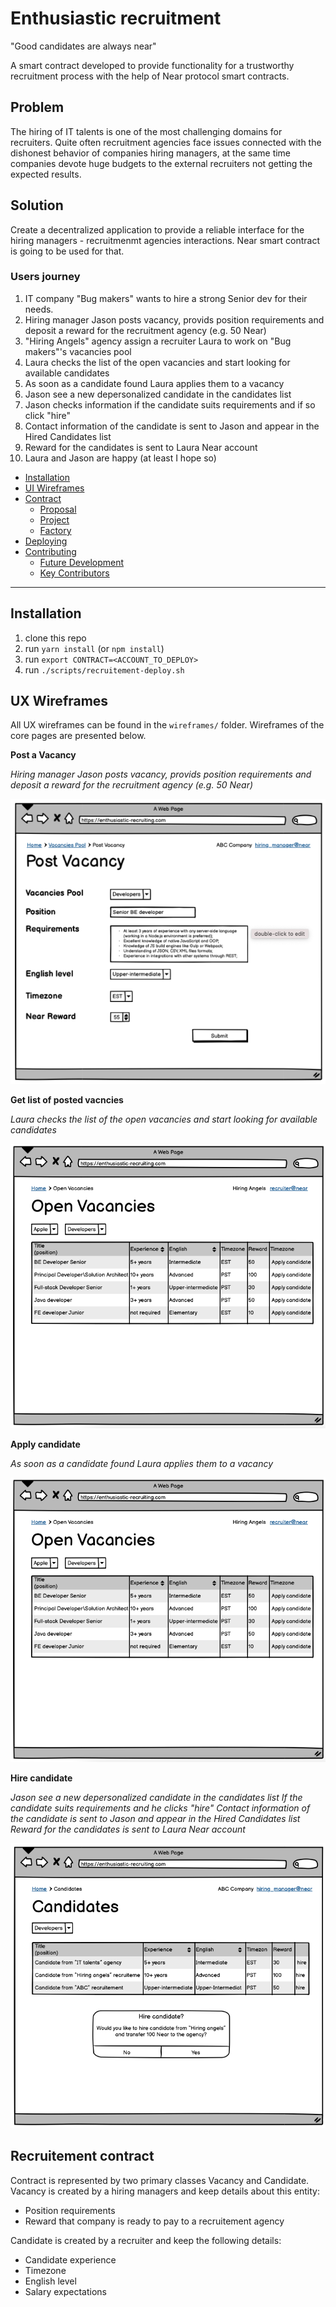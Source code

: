 # Enthusiastic recruitment
"Good candidates are always near"

A smart contract developed to provide functionality for a trustworthy recruitment process with the help of Near protocol smart contracts. 

## Problem

The hiring of IT talents is one of the most challenging domains for recruiters. Quite often recruitment agencies face issues connected with the dishonest behavior of companies hiring managers, at the same time companies devote huge budgets to the external recruiters not getting the expected results.

## Solution
Create a decentralized application to provide a reliable interface for the hiring managers - recruitmenmt agencies interactions.
Near smart contract is going to be used for that.

### Users journey

1. IT company "Bug makers" wants to hire a strong Senior dev for their needs.
2. Hiring manager Jason posts vacancy, provids position requirements and deposit a reward for the recruitment agency (e.g. 50 Near)
3. "Hiring Angels" agency assign a recruiter Laura to work on "Bug makers"'s vacancies pool
4. Laura checks the list of the open vacancies and start looking for available candidates
5. As soon as a candidate found Laura applies them to a vacancy
6. Jason see a new depersonalized candidate in the candidates list
7. Jason checks information if the candidate suits requirements and if so click "hire"
8. Contact information of the candidate is sent to Jason and appear in the Hired Candidates list
9. Reward for the candidates is sent to Laura Near account
10. Laura and Jason are happy (at least I hope so)


- [Installation](#installation)
- [UI Wireframes](#ui-wireframes)
- [Contract](#contracts)
  - [Proposal](#proposal)
  - [Project](#project)
  - [Factory](#factory)
- [Deploying](#deploying)
- [Contributing](#contributing)
  - [Future Development](#future-development)
  - [Key Contributors](#key-contributors)

---

## Installation

1. clone this repo
2. run `yarn install` (or `npm install`)
3. run `export CONTRACT=<ACCOUNT_TO_DEPLOY>`
4. run `./scripts/recruitement-deploy.sh` 

## UX Wireframes

All UX wireframes can be found in the `wireframes/` folder. 
Wireframes of the core pages are presented below.
 
**Post a Vacancy**

_Hiring manager Jason posts vacancy, provids position requirements and deposit a reward for the recruitment agency (e.g. 50 Near)_

![post-vacancy](wireframes/1.PostVacancy[hiring_manager_view].png)

**Get list of posted vacncies**

_Laura checks the list of the open vacancies and start looking for available candidates_

![get-vacancies-list](wireframes/3.OpenVacancies[recruiter_view].png)

**Apply candidate**

_As soon as a candidate found Laura applies them to a vacancy_

![apply-candidate](wireframes/3.OpenVacancies[recruiter_view].png)

**Hire candidate**

_Jason see a new depersonalized candidate in the candidates list_
_If the candidate suits requirements and he clicks "hire"_
_Contact information of the candidate is sent to Jason and appear in the Hired Candidates list_
_Reward for the candidates is sent to Laura Near account_

![hire-candidate](wireframes/6.HireCandidatePopup[hiring_manager_view].png)

## Recruitement contract

Contract is represented by two primary classes Vacancy and Candidate. 
Vacancy is created by a hiring managers and keep details about this entity:
- Position requirements
- Reward that company is ready to pay to a recruitement agency

Candidate is created by a recruiter and keep the following details:
- Candidate experience
- Timezone
- English level
- Salary expectations
